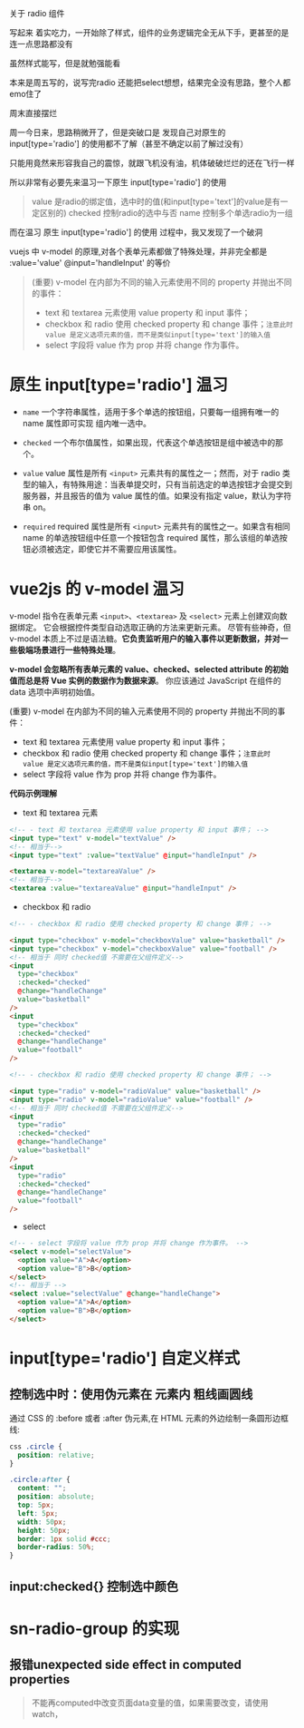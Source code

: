 
关于 radio 组件

写起来 着实吃力，一开始除了样式，组件的业务逻辑完全无从下手，更甚至的是连一点思路都没有

虽然样式能写，但是就勉强能看

本来是周五写的，说写完radio 还能把select想想，结果完全没有思路，整个人都emo住了

周末直接摆烂

周一今日来，思路稍微开了，但是突破口是 发现自己对原生的 input[type='radio'] 的使用都不了解（甚至不确定以前了解过没有）

只能用竟然来形容我自己的震惊，就跟飞机没有油，机体破破烂烂的还在飞行一样

所以非常有必要先来温习一下原生 input[type='radio'] 的使用

> value 是radio的绑定值，选中时的值(和input[type='text']的value是有一定区别的)
> checked 控制radio的选中与否
> name 控制多个单选radio为一组

而在温习 原生 input[type='radio'] 的使用 过程中，我又发现了一个破洞

vuejs 中 v-model 的原理,对各个表单元素都做了特殊处理，并非完全都是 :value='value' @input='handleInput' 的等价

> (重要) v-model 在内部为不同的输入元素使用不同的 property 并抛出不同的事件：
> - text 和 textarea 元素使用 value property 和 input 事件；
> - checkbox 和 radio 使用 checked property 和 change 事件；`注意此时 value 是定义选项元素的值，而不是类似input[type='text']的输入值`
> - select 字段将 value 作为 prop 并将 change 作为事件。

# 原生 input[type='radio'] 温习

- `name`
  一个字符串属性，适用于多个单选的按钮组，只要每一组拥有唯一的 name 属性即可实现 组内唯一选中。

- `checked`
  一个布尔值属性，如果出现，代表这个单选按钮是组中被选中的那个。

- `value`
  value 属性是所有 `<input>` 元素共有的属性之一；然而，对于 radio 类型的输入，有特殊用途：当表单提交时，只有当前选定的单选按钮才会提交到服务器，并且报告的值为 value 属性的值。如果没有指定 value，默认为字符串 on。

- `required`
  required 属性是所有 `<input>` 元素共有的属性之一。如果含有相同 name 的单选按钮组中任意一个按钮包含 required 属性，那么该组的单选按钮必须被选定，即使它并不需要应用该属性。

# vue2js 的 v-model 温习

v-model 指令在表单元素 `<input>`、`<textarea>` 及 `<select>` 元素上创建双向数据绑定。
它会根据控件类型自动选取正确的方法来更新元素。
尽管有些神奇，但 v-model 本质上不过是语法糖。**它负责监听用户的输入事件以更新数据，并对一些极端场景进行一些特殊处理**。

**v-model 会忽略所有表单元素的 value、checked、selected attribute 的初始值而总是将 Vue 实例的数据作为数据来源**。
你应该通过 JavaScript 在组件的 data 选项中声明初始值。

(重要) v-model 在内部为不同的输入元素使用不同的 property 并抛出不同的事件：

- text 和 textarea 元素使用 value property 和 input 事件；
- checkbox 和 radio 使用 checked property 和 change 事件；`注意此时 value 是定义选项元素的值，而不是类似input[type='text']的输入值`
- select 字段将 value 作为 prop 并将 change 作为事件。

**代码示例理解**

- text 和 textarea 元素

```html
<!-- - text 和 textarea 元素使用 value property 和 input 事件； -->
<input type="text" v-model="textValue" />
<!-- 相当于-->
<input type="text" :value="textValue" @input="handleInput" />

<textarea v-model="textareaValue" />
<!-- 相当于-->
<textarea :value="textareaValue" @input="handleInput" />
```

- checkbox 和 radio

```html
<!-- - checkbox 和 radio 使用 checked property 和 change 事件； -->

<input type="checkbox" v-model="checkboxValue" value="basketball" />
<input type="checkbox" v-model="checkboxValue" value="football" />
<!-- 相当于 同时 checked值 不需要在父组件定义-->
<input
  type="checkbox"
  :checked="checked"
  @change="handleChange"
  value="basketball"
/>
<input
  type="checkbox"
  :checked="checked"
  @change="handleChange"
  value="football"
/>

<!-- - checkbox 和 radio 使用 checked property 和 change 事件； -->

<input type="radio" v-model="radioValue" value="basketball" />
<input type="radio" v-model="radioValue" value="football" />
<!-- 相当于 同时 checked值 不需要在父组件定义-->
<input
  type="radio"
  :checked="checked"
  @change="handleChange"
  value="basketball"
/>
<input
  type="radio"
  :checked="checked"
  @change="handleChange"
  value="football"
/>
```

- select

```html
<!-- - select 字段将 value 作为 prop 并将 change 作为事件。 -->
<select v-model="selectValue">
  <option value="A">A</option>
  <option value="B">B</option>
</select>
<!-- 相当于 -->
<select :value="selectValue" @change="handleChange">
  <option value="A">A</option>
  <option value="B">B</option>
</select>
```

# input[type='radio'] 自定义样式

## 控制选中时：使用伪元素在 元素内 粗线画圆线

通过 CSS 的 :before 或者 :after 伪元素,在 HTML 元素的外边绘制一条圆形边框线:

```css
css .circle {
  position: relative;
}

.circle:after {
  content: "";
  position: absolute;
  top: 5px;
  left: 5px;
  width: 50px;
  height: 50px;
  border: 1px solid #ccc;
  border-radius: 50%;
}
```

## input:checked{} 控制选中颜色


# sn-radio-group 的实现

## 报错unexpected side effect in computed properties
> 不能再computed中改变页面data变量的值，如果需要改变，请使用watch，
